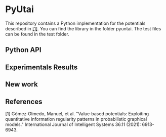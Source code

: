 # PyUtai



This repository contains a Python implementation for the potentials described in [[1]](#1). You can find the library in the folder pyuntai. The test files can be found in the test folder.

## Python API


## Experimentals Results

## New work



## References
<a id="1">[1]</a>  Gómez‐Olmedo, Manuel, et al. "Value‐based potentials: Exploiting quantitative information regularity patterns in probabilistic graphical models." International Journal of Intelligent Systems 36.11 (2021): 6913-6943.

